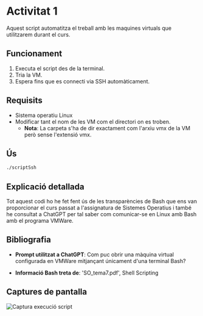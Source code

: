 # Activitat 1

Aquest script automatitza el treball amb les maquines virtuals que utilitzarem durant el curs.

## Funcionament

1. Executa el script des de la terminal.
2. Tria la VM.
3. Espera fins que es connecti via SSH automàticament.

## Requisits

- Sistema operatiu Linux
- Modificar tant el nom de les VM com el directori on es troben.
  - **Nota**: La carpeta s'ha de dir exactament com l'arxiu vmx de la VM però sense l'extensió vmx.

## Ús

```bash
./scriptSsh
```

## Explicació detallada

Tot aquest codi ho he fet fent ús de les transparències de Bash que ens van proporcionar el curs passat a l'assignatura de Sistemes Operatius i també he consultat a ChatGPT per tal saber com comunicar-se en Linux amb Bash amb el programa VMWare.

## Bibliografia

- **Prompt utilitzat a ChatGPT**: Com puc obrir una màquina virtual configurada en VMWare mitjançant únicament d'una terminal Bash?

- **Informació Bash treta de**: 'SO_tema7.pdf', Shell Scripting

## Captures de pantalla

![Captura execució script](captura_execució_script.png)

